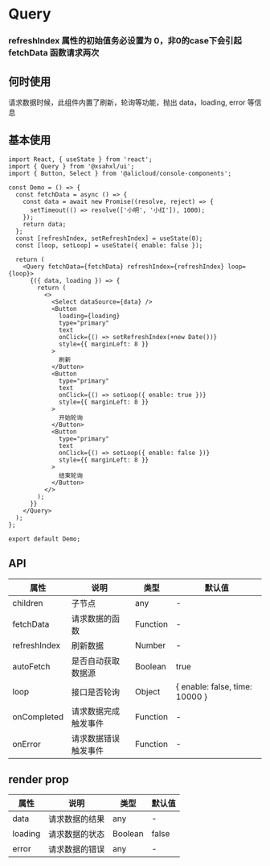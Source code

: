 # Query

<h3>refreshIndex 属性的初始值务必设置为 0，非0的case下会引起 fetchData 函数请求两次</h3>

## 何时使用

请求数据时候，此组件内置了刷新，轮询等功能，抛出 data，loading, error 等信息

## 基本使用

```tsx
import React, { useState } from 'react';
import { Query } from '@xsahxl/ui';
import { Button, Select } from '@alicloud/console-components';

const Demo = () => {
  const fetchData = async () => {
    const data = await new Promise((resolve, reject) => {
      setTimeout(() => resolve(['小明', '小红']), 1000);
    });
    return data;
  };
  const [refreshIndex, setRefreshIndex] = useState(0);
  const [loop, setLoop] = useState({ enable: false });

  return (
    <Query fetchData={fetchData} refreshIndex={refreshIndex} loop={loop}>
      {({ data, loading }) => {
        return (
          <>
            <Select dataSource={data} />
            <Button
              loading={loading}
              type="primary"
              text
              onClick={() => setRefreshIndex(+new Date())}
              style={{ marginLeft: 8 }}
            >
              刷新
            </Button>
            <Button
              type="primary"
              text
              onClick={() => setLoop({ enable: true })}
              style={{ marginLeft: 8 }}
            >
              开始轮询
            </Button>
            <Button
              type="primary"
              text
              onClick={() => setLoop({ enable: false })}
              style={{ marginLeft: 8 }}
            >
              结束轮询
            </Button>
          </>
        );
      }}
    </Query>
  );
};

export default Demo;
```

## API

| 属性         | 说明                 | 类型     | 默认值                         |
| ------------ | -------------------- | -------- | ------------------------------ |
| children     | 子节点               | any      | -                              |
| fetchData    | 请求数据的函数       | Function | -                              |
| refreshIndex | 刷新数据             | Number   | -                              |
| autoFetch    | 是否自动获取数据源   | Boolean  | true                           |
| loop         | 接口是否轮询         | Object   | { enable: false, time: 10000 } |
| onCompleted  | 请求数据完成触发事件 | Function | -                              |
| onError      | 请求数据错误触发事件 | Function | -                              |

## render prop

| 属性    | 说明           | 类型    | 默认值 |
| ------- | -------------- | ------- | ------ |
| data    | 请求数据的结果 | any     | -      |
| loading | 请求数据的状态 | Boolean | false  |
| error   | 请求数据的错误 | any     | -      |
